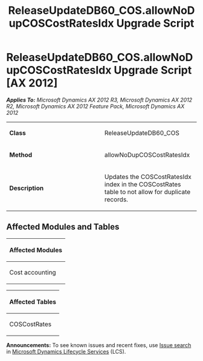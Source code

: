 ﻿---
title: ReleaseUpdateDB60_COS.allowNoDupCOSCostRatesIdx Upgrade Script
TOCTitle: ReleaseUpdateDB60_COS.allowNoDupCOSCostRatesIdx Upgrade Script
ms:assetid: 992bc84c-b2a1-023e-d2e1-7a8d65ed7fdf
ms:mtpsurl: https://msdn.microsoft.com/en-us/library/JJ686261(v=AX.60)
ms:contentKeyID: 49709965
ms.date: 05/18/2015
mtps_version: v=AX.60
---

# ReleaseUpdateDB60\_COS.allowNoDupCOSCostRatesIdx Upgrade Script [AX 2012]


_**Applies To:** Microsoft Dynamics AX 2012 R3, Microsoft Dynamics AX 2012 R2, Microsoft Dynamics AX 2012 Feature Pack, Microsoft Dynamics AX 2012_

<table>
<colgroup>
<col style="width: 50%" />
<col style="width: 50%" />
</colgroup>
<tbody>
<tr class="odd">
<td><p><strong>Class</strong></p></td>
<td><p>ReleaseUpdateDB60_COS</p></td>
</tr>
<tr class="even">
<td><p><strong>Method</strong></p></td>
<td><p>allowNoDupCOSCostRatesIdx</p></td>
</tr>
<tr class="odd">
<td><p><strong>Description</strong></p></td>
<td><p>Updates the COSCostRatesIdx index in the COSCostRates table to not allow for duplicate records.</p></td>
</tr>
</tbody>
</table>


## Affected Modules and Tables

<table>
<colgroup>
<col style="width: 100%" />
</colgroup>
<thead>
<tr class="header">
<th><p>Affected Modules</p></th>
</tr>
</thead>
<tbody>
<tr class="odd">
<td><p>Cost accounting</p></td>
</tr>
</tbody>
</table>


<table>
<colgroup>
<col style="width: 100%" />
</colgroup>
<thead>
<tr class="header">
<th><p>Affected Tables</p></th>
</tr>
</thead>
<tbody>
<tr class="odd">
<td><p>COSCostRates</p></td>
</tr>
</tbody>
</table>

  
**Announcements:** To see known issues and recent fixes, use [Issue search](http://go.microsoft.com/fwlink/?linkid=389258) in [Microsoft Dynamics Lifecycle Services](http://go.microsoft.com/fwlink/?linkid=306505) (LCS).

